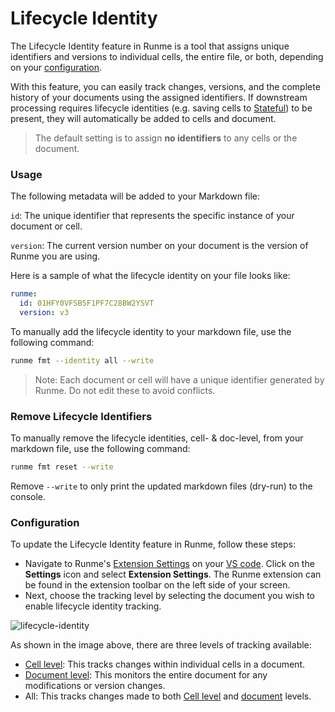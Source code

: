 # Lifecycle Identity

The Lifecycle Identity feature in Runme is a tool that assigns unique identifiers and versions to individual cells, the entire file, or both, depending on your [configuration](https://docs.runme.dev/configuration/).

With this feature, you can easily track changes, versions, and the complete history of your documents using the assigned identifiers. If downstream processing requires lifecycle identities (e.g. saving cells to [Stateful](https://stateful.com/)) to be present, they will automatically be added to cells and document.

> The default setting is to assign **no identifiers** to any cells or the document.

### Usage

The following metadata will be added to your Markdown file:

`id`: The unique identifier that represents the specific instance of your document or cell.

`version`: The current version number on your document is the version of Runme you are using.

Here is a sample of what the lifecycle identity on your file looks like:

```yaml {"id":"01HRA0QJMWD2TKSPDAZJ1BJH90"}
runme:
  id: 01HFY0VFSB5F1PF7C28BW2YSVT
  version: v3
```

To manually add the lifecycle identity to your markdown file, use the following command:

```sh {"id":"01HYX1H6800B70SWHVG6MFMHFM"}
runme fmt --identity all --write
```

> Note: Each document or cell will have a unique identifier generated by Runme. Do not edit these to avoid conflicts.

### Remove Lifecycle Identifiers

To manually remove the lifecycle identities, cell- & doc-level, from your markdown file, use the following command:

```sh
runme fmt reset --write
```

Remove `--write` to only print the updated markdown files (dry-run) to the console.

### Configuration

To update the Lifecycle Identity feature in Runme, follow these steps:

- Navigate to Runme's [Extension Settings](https://docs.runme.dev/configuration/lifecycle-identity) on your [VS code](https://docs.runme.dev/installation/vscode). Click on the **Settings** icon and select **Extension Settings**. The Runme extension can be found in the extension toolbar on the left side of your screen.
- Next, choose the tracking level by selecting the document you wish to enable lifecycle identity tracking.

![lifecycle-identity](/img/lifecycle-identity1.png)

As shown in the image above, there are three levels of tracking available:

- [Cell level](https://docs.runme.dev/configuration/cell-level): This tracks changes within individual cells in a document.
- [Document level](https://docs.runme.dev/configuration/document-level): This monitors the entire document for any modifications or version changes.
- All: This tracks changes made to both [Cell level](https://docs.runme.dev/configuration/cell-level) and [document](https://docs.runme.dev/configuration/document-level) levels.
